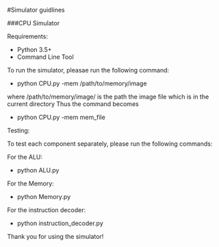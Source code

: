 #Simulator guidlines

###CPU Simulator

Requirements:

- Python 3.5+
- Command Line Tool


To run the simulator, pleasae run the following command:

- python CPU.py -mem /path/to/memory/image

where /path/to/memory/image/ is the path the image file which is in the current directory
Thus the command becomes 

- python CPU.py -mem mem_file


Testing:

To test each component separately, please run the following commands:

For the ALU:

- python ALU.py

For the Memory:

- python Memory.py

For the instruction decoder:

- python instruction_decoder.py

Thank you for using the simulator!
